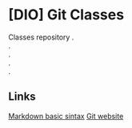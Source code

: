 # [DIO] Git Classes
Classes repository
.  
.  
.  
.  
.  
## Links
[Markdown basic sintax](https://www.markdownguide.org/basic-syntax/)
[Git website](https://git-scm.com/)
